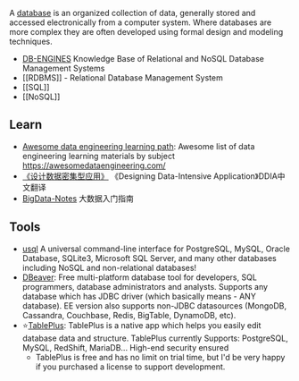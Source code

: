 A [database](https://en.wikipedia.org/wiki/Database) is an organized collection of data, generally stored and accessed electronically from a computer system. Where databases are more complex they are often developed using formal design and modeling techniques.

- [DB-ENGINES](https://db-engines.com/en/) Knowledge Base of Relational and NoSQL Database Management Systems
- [[RDBMS]] - Relational Database Management System
- [[SQL]]
- [[NoSQL]]



## Learn
- [Awesome data engineering learning path](https://github.com/snird/awesome-data-engineering-learning): Awesome list of data engineering learning materials by subject https://awesomedataengineering.com/
- [《设计数据密集型应用》](https://github.com/Vonng/ddia) 《Designing Data-Intensive Application》DDIA中文翻译
- [BigData-Notes](https://github.com/heibaiying/BigData-Notes) 大数据入门指南



## Tools
- [usql](https://github.com/xo/usql) A universal command-line interface for PostgreSQL, MySQL, Oracle Database, SQLite3, Microsoft SQL Server, and many other databases including NoSQL and non-relational databases!
- [DBeaver](https://github.com/dbeaver/dbeaver): Free multi-platform database tool for developers, SQL programmers, database administrators and analysts. Supports any database which has JDBC driver (which basically means - ANY database). EE version also supports non-JDBC datasources (MongoDB, Cassandra, Couchbase, Redis, BigTable, DynamoDB, etc).
- :star:[TablePlus](https://github.com/TablePlus/TablePlus): TablePlus is a native app which helps you easily edit database data and structure. TablePlus currently Supports: PostgreSQL, MySQL, RedShift, MariaDB... High-end security ensured
  - TablePlus is free and has no limit on trial time, but I'd be very happy if you purchased a license to support development.
